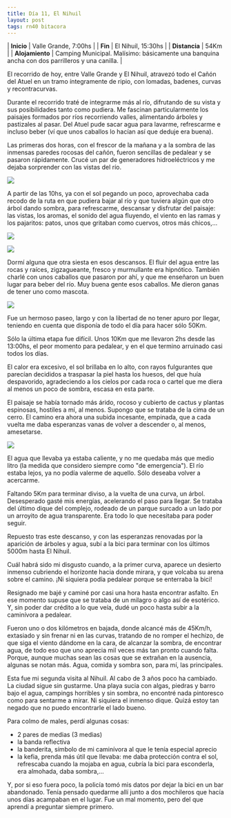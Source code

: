 ```yaml
---
title: Día 11, El Nihuil
layout: post
tags: rn40 bitacora
---
```


| **Inicio**              | Valle Grande, 7:00hs |
| **Fin**                 | El Nihuil, 15:30hs |
| **Distancia** | 54Km |
| **Alojamiento**         | Camping Municipal. Malísimo: básicamente una banquina ancha con dos parrilleros y una canilla. |

El recorrido de hoy, entre Valle Grande y El Nihuil, atravezó todo el Cañón del Atuel en un tramo íntegramente de ripio, con lomadas, badenes, curvas y recontracurvas.

Durante el recorrido traté de integrarme más al río, difrutando de su vista y sus posibilidades tanto como pudiera. Me fascinan particularmente los paisajes formados por ríos recorriendo valles, alimentando árboles y pastizales al pasar. Del Atuel pude sacar agua para lavarme, refrescarme e incluso beber (ví que unos caballos lo hacían así que deduje era buena).

Las primeras dos horas, con el frescor de la mañana y a la sombra de las inmensas paredes rocosas del cañón, fueron sencillas de pedalear y se pasaron rápidamente. Crucé un par de generadores hidroeléctricos y me dejaba sorprender con las vistas del río.

[![](https://cloud.githubusercontent.com/assets/1107605/5793581/704b8016-9f28-11e4-8bdc-a7960c90978a.JPG)](https://cloud.githubusercontent.com/assets/1107605/5793580/7023799a-9f28-11e4-9c85-e3d111a281fd.JPG)

A partir de las 10hs, ya con el sol pegando un poco, aprovechaba cada recodo de la ruta en que pudiera bajar al río y que tuviera algún que otro árbol dando sombra, para refrescarme, descansar y disfrutar del paisaje: las vistas, los aromas, el sonido del agua fluyendo, el viento en las ramas y los pajaritos: patos, unos que gritaban como cuervos, otros más chicos,...

[![](https://cloud.githubusercontent.com/assets/1107605/5793583/7068cc48-9f28-11e4-91d5-68fcad06fb88.JPG)](https://cloud.githubusercontent.com/assets/1107605/5793582/705d4cec-9f28-11e4-848f-2adb3e6d4247.JPG)

[![](https://cloud.githubusercontent.com/assets/1107605/5793587/70a9d940-9f28-11e4-926d-8a2480350b8f.JPG)](https://cloud.githubusercontent.com/assets/1107605/5793586/709984a0-9f28-11e4-86ce-e75b68fb2ac9.JPG)

Dormí alguna que otra siesta en esos descansos. El fluir del agua entre las rocas y raíces, zigzagueante, fresco y murmullante era hipnótico. También charlé con unos caballos que pasaron por ahí, y que me enseñaron un buen lugar para beber del río. Muy buena gente esos caballos. Me dieron ganas de tener uno como mascota.

[![](https://cloud.githubusercontent.com/assets/1107605/5793585/7089b372-9f28-11e4-973e-e29cd635150f.JPG)](https://cloud.githubusercontent.com/assets/1107605/5793584/7078e894-9f28-11e4-828c-afb2b27bdc61.JPG)

Fue un hermoso paseo, largo y con la libertad de no tener apuro por llegar, teniendo en cuenta que disponía de todo el día para hacer sólo 50Km.

Sólo la última etapa fue difícil. Unos 10Km que me llevaron 2hs desde las 13:00hs, el peor momento para pedalear, y en el que termino arruinado casi todos los días.

El calor era excesivo, el sol brillaba en lo alto, con rayos fulgurantes que parecían decididos a traspasar la piel hasta los huesos, del que huía despavorido, agradeciendo a los cielos por cada roca o cartel que me diera al menos un poco de sombra, escasa en esta parte.

El paisaje se había tornado más árido, rocoso y cubierto de cactus y plantas espinosas, hostiles a mí, al menos. Supongo que se trataba de la cima de un cerro. El camino era ahora una subida incesante, empinada, que a cada vuelta me daba esperanzas vanas de volver a descender o, al menos, amesetarse.

[![](https://cloud.githubusercontent.com/assets/1107605/5793589/70cd6284-9f28-11e4-8cbf-eb4f2876d2ba.JPG)](https://cloud.githubusercontent.com/assets/1107605/5793588/70bcc974-9f28-11e4-9c3b-d3b85f466cb9.JPG)

El agua que llevaba ya estaba caliente, y no me quedaba más que medio litro (la medida que considero siempre como "de emergencia"). El río estaba lejos, ya no podía valerme de aquello. Sólo deseaba volver a acercarme.

Faltando 5Km para terminar diviso, a la vuelta de una curva, un árbol. Desesperado gasté mis energías, acelerando el paso para llegar. Se trataba del último dique del complejo, rodeado de un parque surcado a un lado por un arroyito de agua transparente. Era todo lo que necesitaba para poder seguir.

Repuesto tras este descanso, y con las esperanzas renovadas por la aparición de árboles y agua, subí a la bici para terminar con los últimos 5000m hasta El Nihuil.

Cuál habrá sido mi disgusto cuando, a la primer curva, aparece un desierto inmenso cubriendo el horizonte hacia donde mirara, y que volcaba su arena sobre el camino. ¡Ni siquiera podía pedalear porque se enterraba la bici!

Resignado me bajé y caminé por casi una hora hasta encontrar asfalto. En ese momento supuse que se trataba de un milagro o algo así de esotérico. Y, sin poder dar crédito a lo que veía, dudé un poco hasta subir a la caminívora a pedalear.

Fueron uno o dos kilómetros en bajada, donde alcancé más de 45Km/h, extasiado y sin frenar ni en las curvas, tratando de no romper el hechizo, de que siga el viento dándome en la cara, de alcanzar la sombra, de encontrar agua, de todo eso que uno aprecia mil veces más tan pronto cuando falta. Porque, aunque muchas sean las cosas que se extrañan en la ausencia, algunas se notan más. Agua, comida y sombra son, para mí, las principales.

Esta fue mi segunda visita al Nihuil. Al cabo de 3 años poco ha cambiado. La ciudad sigue sin gustarme. Una playa sucia con algas, piedras y barro bajo el agua, campings horribles y sin sombra, no encontré nada pintoresco como para sentarme a mirar. Ni siquiera el inmenso dique. Quizá estoy tan negado que no puedo encontrarle el lado bueno.

Para colmo de males, perdí algunas cosas:

 * 2 pares de medias (3 medias)
 * la banda reflectiva
 * la banderita, símbolo de mi caminívora al que le tenía especial aprecio
 * la kefia, prenda más útil que llevaba: me daba protección contra el sol, refrescaba cuando la mojaba en agua, cubría la bici para esconderla, era almohada, daba sombra,...

Y, por si eso fuera poco, la policía tomó mis datos por dejar la bici en un bar abandonado. Tenía pensado quedarme allí junto a dos mochileros que hacía unos días acampaban en el lugar. Fue un mal momento, pero del que aprendí a preguntar siempre primero.
